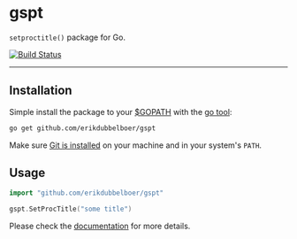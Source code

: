 gspt
====

`setproctitle()` package for Go.

[![Build Status](https://travis-ci.org/erikdubbelboer/gspt.png?branch=master)](https://travis-ci.org/erikdubbelboer/gspt)

--------------------------------

Installation
------------

Simple install the package to your [$GOPATH](https://github.com/golang/go/wiki/GOPATH) with the [go tool](http://golang.org/cmd/go/):
```bash
go get github.com/erikdubbelboer/gspt
```
Make sure [Git is installed](http://git-scm.com/downloads) on your machine and in your system's `PATH`.

Usage
-----

```go
import "github.com/erikdubbelboer/gspt"

gspt.SetProcTitle("some title")
```

Please check the [documentation](http://godoc.org/github.com/erikdubbelboer/gspt) for more details.

